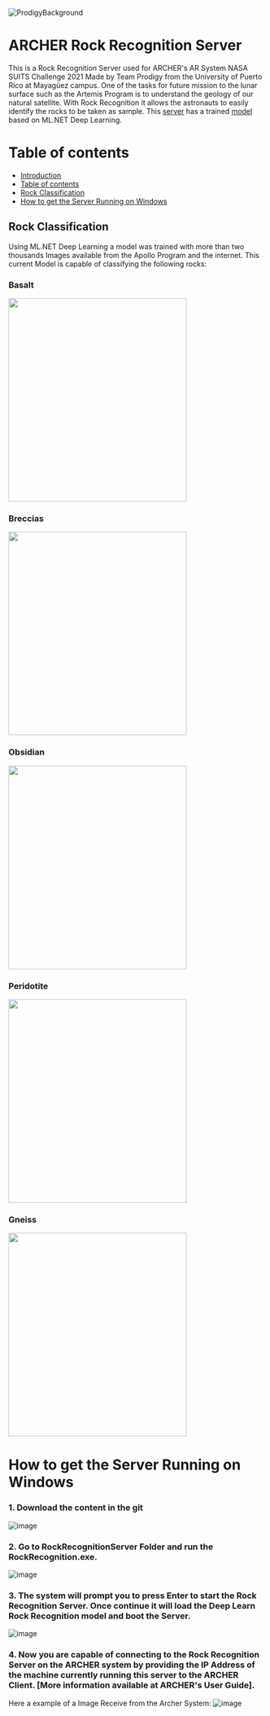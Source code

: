 ![ProdigyBackground](https://user-images.githubusercontent.com/47261571/114292583-732e9200-9a5d-11eb-87b0-f7541599ef9c.png)

# ARCHER Rock Recognition Server
This is a Rock Recognition Server used for ARCHER's AR System NASA SUITS Challenge 2021
Made by Team Prodigy from the University of Puerto Rico at Mayagüez campus. 
One of the tasks for future mission to the lunar surface such as the Artemis Program is to understand the geology of our natural satellite. With Rock Recognition it allows the astronauts to easily identify the rocks to be taken as sample.
This [server](#how-to-get-the-server-running-on-windows) has a trained [model](#rock-classification) based on ML.NET Deep Learning.

Table of contents
=================

<!--ts-->
   * [Introduction](#archer-rock-recognition-server)
   * [Table of contents](#table-of-contents)
   * [Rock Classification](#rock-classification)
   * [How to get the Server Running on Windows](#how-to-get-the-server-running-on-windows)
<!--te-->

## Rock Classification
Using ML.NET Deep Learning a model was trained with more than two thousands Images available from the Apollo Program and the internet.
This current Model is capable of classifying the following rocks:
### Basalt
<img src="https://user-images.githubusercontent.com/47261571/114284947-799f1880-9a21-11eb-8bd2-80b0a2a615e2.jpeg" width="350" height="400">


### Breccias
<img src="https://user-images.githubusercontent.com/47261571/114284986-bcf98700-9a21-11eb-902b-85b3d3758f5b.jpg" width="350" height="400">


### Obsidian
<img src="https://user-images.githubusercontent.com/47261571/114284935-69873900-9a21-11eb-98e1-f7f9de4de7f6.jpeg" width="350" height="400">


### Peridotite
<img src="https://user-images.githubusercontent.com/47261571/114284913-42c90280-9a21-11eb-9461-e60b132c8d4f.jpeg" width="350" height="400">


### Gneiss
<img src="https://user-images.githubusercontent.com/47261571/114284953-80c62680-9a21-11eb-87d9-6ade551c5cbb.jpeg" width="350" height="400">


# How to get the Server Running on Windows
### 1. Download the content in the git
![image](https://user-images.githubusercontent.com/47261571/114128479-70e7fe80-98ca-11eb-8f8e-176db5be3c81.png)

### 2. Go to RockRecognitionServer Folder and run the RockRecognition.exe.
![image](https://user-images.githubusercontent.com/47261571/114128326-1b135680-98ca-11eb-9a12-0acbdf139a03.png)

### 3. The system will prompt you to press Enter to start the Rock Recognition Server. Once continue it will load the Deep Learn Rock Recognition model and boot the Server.
![image](https://user-images.githubusercontent.com/47261571/114128620-c4f2e300-98ca-11eb-81ef-eb9e9ae7fb55.png)

### 4. Now you are capable of connecting to the Rock Recognition Server on the ARCHER system by providing the IP Address of the machine currently running this server to the ARCHER Client. [More information available at ARCHER's User Guide].
Here a example of a Image Receive from the Archer System:
![image](https://user-images.githubusercontent.com/47261571/114128841-4ea2b080-98cb-11eb-83d6-7ff4866331d8.png)

